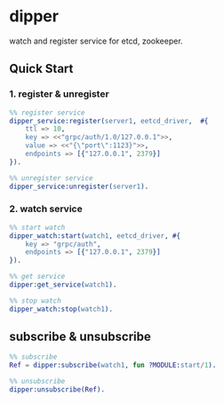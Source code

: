 # dipper

watch and register service for etcd, zookeeper.

## Quick Start
### 1. register & unregister
```erlang
%% register service
dipper_service:register(server1, eetcd_driver,  #{ 
    ttl => 10,
    key => <<"grpc/auth/1.0/127.0.0.1">>,
    value => <<"{\"port\":1123}">>,
    endpoints => [{"127.0.0.1", 2379}]
}).

%% unregister service
dipper_service:unregister(server1).
```

### 2. watch service
```erlang
%% start watch
dipper_watch:start(watch1, eetcd_driver, #{
    key => "grpc/auth",
    endpoints => [{"127.0.0.1", 2379}]
}).

%% get service
dipper:get_service(watch1).

%% stop watch
dipper_watch:stop(watch1).
```
## subscribe & unsubscribe

```erlang
%% subscribe
Ref = dipper:subscribe(watch1, fun ?MODULE:start/1).

%% unsubscribe
dipper:unsubscribe(Ref).
```
